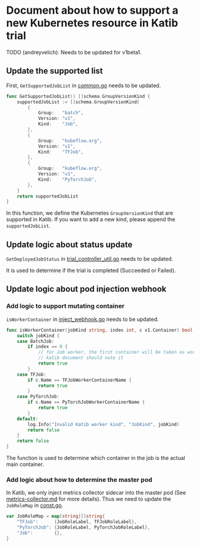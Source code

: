 # Document about how to support a new Kubernetes resource in Katib trial

TODO (andreyvelich): Needs to be updated for v1beta1.

## Update the supported list

First, `GetSupportedJobList` in [common.go](../pkg/common/v1alpha3/common.go) needs to be updated.

```go
func GetSupportedJobList() []schema.GroupVersionKind {
	supportedJobList := []schema.GroupVersionKind{
		{
			Group:   "batch",
			Version: "v1",
			Kind:    "Job",
		},
		{
			Group:   "kubeflow.org",
			Version: "v1",
			Kind:    "TFJob",
		},
		{
			Group:   "kubeflow.org",
			Version: "v1",
			Kind:    "PyTorchJob",
		},
	}
	return supportedJobList
}
```

In this function, we define the Kubernetes `GroupVersionKind` that are supported in Katib. If you want to add a new kind, please append the `supportedJobList`.

## Update logic about status update

`GetDeployedJobStatus` in [trial_controller_util.go](../pkg/controller.v1alpha3/trial/trial_controller_util.go) needs to be updated.

It is used to determine if the trial is completed (Succeeded or Failed).

## Update logic about pod injection webhook

### Add logic to support mutating container

`isWorkerContainer` in [inject_webhook.go](../pkg/webhook/v1alpha3/pod/inject_webhook.go) needs to be updated.

```go
func isWorkerContainer(jobKind string, index int, c v1.Container) bool {
	switch jobKind {
	case BatchJob:
		if index == 0 {
			// for Job worker, the first container will be taken as worker container,
			// katib document should note it
			return true
		}
	case TFJob:
		if c.Name == TFJobWorkerContainerName {
			return true
		}
	case PyTorchJob:
		if c.Name == PyTorchJobWorkerContainerName {
			return true
		}
	default:
		log.Info("Invalid Katib worker kind", "JobKind", jobKind)
		return false
	}
	return false
}
```

The function is used to determine which container in the job is the actual main container.

### Add logic about how to determine the master pod

In Katib, we only inject metrics collector sidecar into the master pod (See [metrics-collector.md](./proposals/metrics-collector.md) for more details). Thus we need to update the `JobRoleMap` in [const.go](../pkg/webhook/v1alpha3/pod/const.go).

```go
var JobRoleMap = map[string][]string{
	"TFJob":      {JobRoleLabel, TFJobRoleLabel},
	"PyTorchJob": {JobRoleLabel, PyTorchJobRoleLabel},
	"Job":        {},
}
```